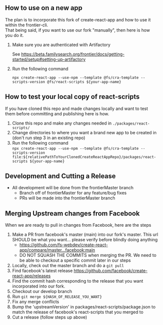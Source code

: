 ## How to use on a new app

The plan is to incorporate this fork of create-react-app and how to use it within the frontier-cli.  
That being said, if you want to use our fork "manually", then here is how you do it.

1. Make sure you are authenticated with Artifactory

   See https://beta.familysearch.org/frontier/docs/getting-started/setup#setting-up-artifactory

2. Run the following command

   `npx create-react-app --use-npm --template @fs/cra-template --scripts-version @fs/react-scripts ${your-app-name}`

## How to test your local copy of react-scripts

If you have cloned this repo and made changes locally and want to test them before committing and publishing here is how.

1. Clone this repo and make any changes needed in `./packages/react-scripts/`
2. Change directories to where you want a brand new app to be created in (don't run step 3 in an existing repo)
3. Run the following command  
   `npx create-react-app --use-npm --template @fs/cra-template --scripts-version file:${relativePathToYourClonedCreateReactAppRepo}/packages/react-scripts ${your-app-name} `

## Development and Cutting a Release

- All development will be done from the frontierMaster branch
  - Branch off of frontierMaster for any feature/bug fixes
  - PRs will be made into the frontierMaster branch

## Merging Upstream changes from Facebook

When we are ready to pull in changes from Facebook, here are the steps

1. Make a PR from facebook's master (main) into our fork's master. This url SHOULD be what you want... please verify before blindly doing anything
   - https://github.com/fs-webdev/create-react-app/compare/master...facebook:main
   - DO NOT SQUASH THE COMMITS when merging the PR. We need to be able to checkout a specific commit later in our steps
2. Locally, check out the master branch and do a `git pull`
3. Find facebook's latest release https://github.com/facebook/create-react-app/releases
4. Find the commit hash corresponding to the release that you want incorporated into our fork.
5. Checkout our develop branch
6. Run `git merge ${HASH_OF_RELEASE_YOU_WANT}`
7. Fix any merge conflicts
8. Bump the 'upstreamVersion' in packages/react-scripts/package.json to match the release of facebook's react-scripts that you merged to
9. Cut a release (follow steps up above)
